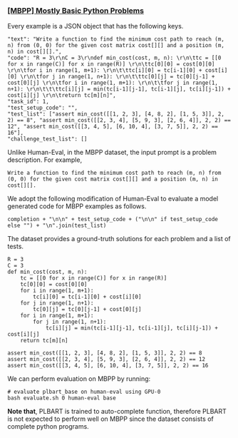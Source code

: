 ### [[MBPP] Mostly Basic Python Problems](https://github.com/google-research/google-research/tree/master/mbpp)

Every example is a JSON object that has the following keys.

``` 
"text": "Write a function to find the minimum cost path to reach (m, n) from (0, 0) for the given cost matrix cost[][] and a position (m, n) in cost[][].", 
"code": "R = 3\r\nC = 3\r\ndef min_cost(cost, m, n): \r\n\ttc = [[0 for x in range(C)] for x in range(R)] \r\n\ttc[0][0] = cost[0][0] \r\n\tfor i in range(1, m+1): \r\n\t\ttc[i][0] = tc[i-1][0] + cost[i][0] \r\n\tfor j in range(1, n+1): \r\n\t\ttc[0][j] = tc[0][j-1] + cost[0][j] \r\n\tfor i in range(1, m+1): \r\n\t\tfor j in range(1, n+1): \r\n\t\t\ttc[i][j] = min(tc[i-1][j-1], tc[i-1][j], tc[i][j-1]) + cost[i][j] \r\n\treturn tc[m][n]", 
"task_id": 1, 
"test_setup_code": "", 
"test_list": ["assert min_cost([[1, 2, 3], [4, 8, 2], [1, 5, 3]], 2, 2) == 8", "assert min_cost([[2, 3, 4], [5, 9, 3], [2, 6, 4]], 2, 2) == 12", "assert min_cost([[3, 4, 5], [6, 10, 4], [3, 7, 5]], 2, 2) == 16"], 
"challenge_test_list": []
```

Unlike Human-Eval, in the MBPP dataset, the input prompt is a problem description. For example,

```
Write a function to find the minimum cost path to reach (m, n) from (0, 0) for the given cost matrix cost[][] and a position (m, n) in cost[][].
```

We adopt the following modification of Human-Eval to evaluate a model generated code for MBPP examples as follows.

``` 
completion + "\n\n" + test_setup_code + ("\n\n" if test_setup_code else "") + "\n".join(test_list)
```

The dataset provides a ground-truth solutions for each problem and a list of tests.

```
R = 3
C = 3
def min_cost(cost, m, n): 
    tc = [[0 for x in range(C)] for x in range(R)] 
    tc[0][0] = cost[0][0] 
    for i in range(1, m+1): 
        tc[i][0] = tc[i-1][0] + cost[i][0] 
    for j in range(1, n+1): 
        tc[0][j] = tc[0][j-1] + cost[0][j] 
    for i in range(1, m+1): 
        for j in range(1, n+1): 
            tc[i][j] = min(tc[i-1][j-1], tc[i-1][j], tc[i][j-1]) + cost[i][j] 
    return tc[m][n]

assert min_cost([[1, 2, 3], [4, 8, 2], [1, 5, 3]], 2, 2) == 8
assert min_cost([[2, 3, 4], [5, 9, 3], [2, 6, 4]], 2, 2) == 12
assert min_cost([[3, 4, 5], [6, 10, 4], [3, 7, 5]], 2, 2) == 16
```

We can perform evaluation on MBPP by running:

``` 
# evaluate plbart_base on human-eval using GPU-0
bash evaluate.sh 0 human-eval base
```

**Note that**, PLBART is trained to auto-complete function, therefore PLBART is not expected to perform well on MBPP
since the dataset consists of complete python programs.
